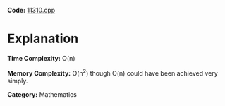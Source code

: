 **Code:** [11310.cpp](./11310.cpp)

# Explanation

**Time Complexity:** O(n)

**Memory Complexity:** O(n<sup>2</sup>) though O(n) could have been achieved very simply.

**Category:** Mathematics
